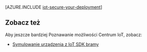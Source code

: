 <properties
 pageTitle="Zabezpieczanie wdrożenia IoT | Microsoft Azure"
 description="W tym artykule szczegółowe informacje dotyczące zabezpieczania wdrożenia IoT"
 services="iot-hub"
 documentationCenter=""
 authors="YuriDio"
 manager="timlt"
 editor=""/>

<tags
 ms.service="iot-hub"
 ms.devlang="na"
 ms.topic="article"
 ms.tgt_pltfrm="na"
 ms.workload="na"
 ms.date="10/17/2016"
 ms.author="yurid"/>

[AZURE.INCLUDE [iot-secure-your-deployment](../../includes/iot-secure-your-deployment.md)]

## <a name="see-also"></a>Zobacz też

Aby jeszcze bardziej Poznawanie możliwości Centrum IoT, zobacz:

- [Symulowanie urządzenia z IoT SDK bramy][lnk-gateway]

[lnk-gateway]: iot-hub-linux-gateway-sdk-simulated-device.md